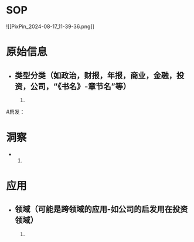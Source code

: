 
# SOP

![[PixPin_2024-08-17_11-39-36.png]]

# 原始信息

- 类型分类（如政治，财报，年报，商业，金融，投资，公司，“《书名》-章节名”等）
	- 
		1. 

#启发：
# 洞察

- 
	1. 

# 应用

- 领域（可能是跨领域的应用-如公司的启发用在投资领域）
	- 
		1. 

